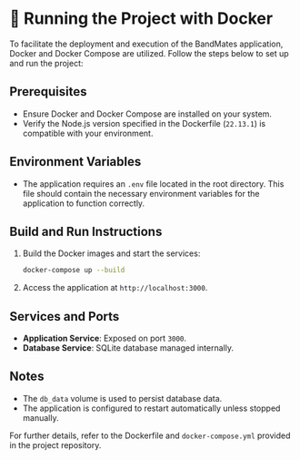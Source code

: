 # 🐳 Running the Project with Docker

To facilitate the deployment and execution of the BandMates application, Docker and Docker Compose are utilized. Follow the steps below to set up and run the project:

## Prerequisites

- Ensure Docker and Docker Compose are installed on your system.
- Verify the Node.js version specified in the Dockerfile (`22.13.1`) is compatible with your environment.

## Environment Variables

- The application requires an `.env` file located in the root directory. This file should contain the necessary environment variables for the application to function correctly.

## Build and Run Instructions

1. Build the Docker images and start the services:

   ```bash
   docker-compose up --build
   ```

2. Access the application at `http://localhost:3000`.

## Services and Ports

- **Application Service**: Exposed on port `3000`.
- **Database Service**: SQLite database managed internally.

## Notes

- The `db_data` volume is used to persist database data.
- The application is configured to restart automatically unless stopped manually.

For further details, refer to the Dockerfile and `docker-compose.yml` provided in the project repository.